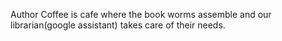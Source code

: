 Author Coffee is cafe where the book worms assemble and our librarian(google assistant) takes care of their needs.
